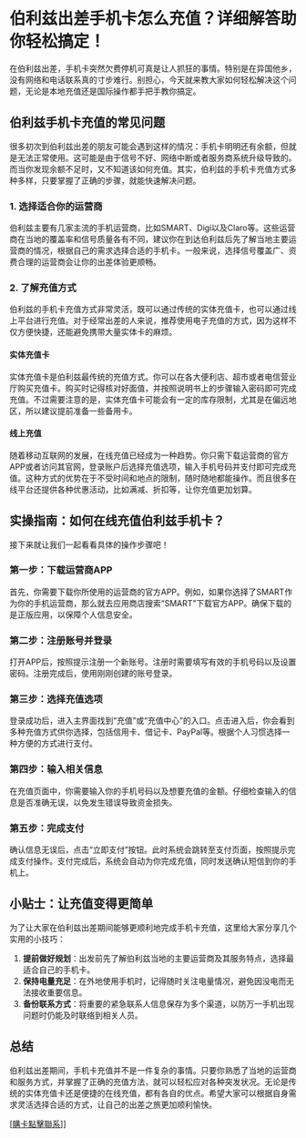 # 伯利兹出差手机卡怎么充值？详细解答助你轻松搞定！

在伯利兹出差，手机卡突然欠费停机可真是让人抓狂的事情。特别是在异国他乡，没有网络和电话联系真的寸步难行。别担心，今天就来教大家如何轻松解决这个问题，无论是本地充值还是国际操作都手把手教你搞定。

## 伯利兹手机卡充值的常见问题

很多初次到伯利兹出差的朋友可能会遇到这样的情况：手机卡明明还有余额，但就是无法正常使用。这可能是由于信号不好、网络中断或者服务商系统升级导致的。而当你发现余额不足时，又不知道该如何充值。其实，伯利兹的手机卡充值方式多种多样，只要掌握了正确的步骤，就能快速解决问题。

### 1. 选择适合你的运营商

伯利兹主要有几家主流的手机运营商，比如SMART、Digi以及Claro等。这些运营商在当地的覆盖率和信号质量各有不同，建议你在到达伯利兹后先了解当地主要运营商的情况，根据自己的需求选择合适的手机卡。一般来说，选择信号覆盖广、资费合理的运营商会让你的出差体验更顺畅。

### 2. 了解充值方式

伯利兹的手机卡充值方式非常灵活，既可以通过传统的实体充值卡，也可以通过线上平台进行充值。对于经常出差的人来说，推荐使用电子充值的方式，因为这样不仅方便快捷，还能避免携带大量实体卡的麻烦。

#### 实体充值卡

实体充值卡是伯利兹最传统的充值方式。你可以在各大便利店、超市或者电信营业厅购买充值卡。购买时记得核对好面值，并按照说明书上的步骤输入密码即可完成充值。不过需要注意的是，实体充值卡可能会有一定的库存限制，尤其是在偏远地区，所以建议提前准备一些备用卡。

#### 线上充值

随着移动互联网的发展，在线充值已经成为一种趋势。你只需下载运营商的官方APP或者访问其官网，登录账户后选择充值选项，输入手机号码并支付即可完成充值。这种方式的优势在于不受时间和地点的限制，随时随地都能操作。而且很多在线平台还提供各种优惠活动，比如满减、折扣等，让你充值更加划算。

## 实操指南：如何在线充值伯利兹手机卡？

接下来就让我们一起看看具体的操作步骤吧！

### 第一步：下载运营商APP

首先，你需要下载你所使用的运营商的官方APP。例如，如果你选择了SMART作为你的手机运营商，那么就去应用商店搜索“SMART”下载官方APP。确保下载的是正版应用，以保障个人信息安全。

### 第二步：注册账号并登录

打开APP后，按照提示注册一个新账号。注册时需要填写有效的手机号码以及设置密码。注册完成后，使用刚刚创建的账号登录。

### 第三步：选择充值选项

登录成功后，进入主界面找到“充值”或“充值中心”的入口。点击进入后，你会看到多种充值方式供你选择，包括信用卡、借记卡、PayPal等。根据个人习惯选择一种方便的方式进行支付。

### 第四步：输入相关信息

在充值页面中，你需要输入你的手机号码以及想要充值的金额。仔细检查输入的信息是否准确无误，以免发生错误导致资金损失。

### 第五步：完成支付

确认信息无误后，点击“立即支付”按钮。此时系统会跳转至支付页面，按照提示完成支付操作。支付完成后，系统会自动为你完成充值，同时发送确认短信到你的手机上。

## 小贴士：让充值变得更简单

为了让大家在伯利兹出差期间能够更顺利地完成手机卡充值，这里给大家分享几个实用的小技巧：

1. **提前做好规划**：出发前先了解伯利兹当地的主要运营商及其服务特点，选择最适合自己的手机卡。
2. **保持电量充足**：在外地使用手机时，记得随时关注电量情况，避免因没电而无法接收重要信息。
3. **备份联系方式**：将重要的紧急联系人信息保存为多个渠道，以防万一手机出现问题时仍能及时联络到相关人员。

## 总结

伯利兹出差期间，手机卡充值并不是一件复杂的事情。只要你熟悉了当地的运营商和服务方式，并掌握了正确的充值方法，就可以轻松应对各种突发状况。无论是传统的实体充值卡还是便捷的在线充值，都有各自的优点。希望大家可以根据自身需求灵活选择合适的方式，让自己的出差之旅更加顺利愉快。

[[購卡點擊聯系](https://t.me/s/esim1088)]]